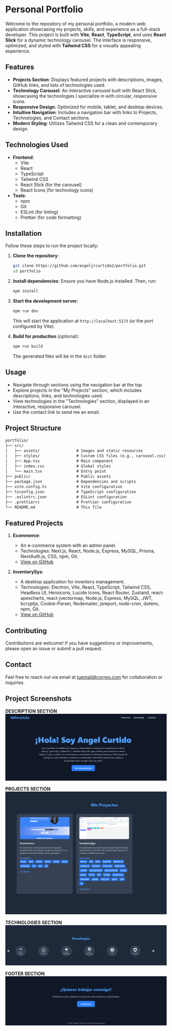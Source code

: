 # Personal Portfolio

Welcome to the repository of my personal portfolio, a modern web application showcasing my projects, skills, and experience as a full-stack developer. This project is built with **Vite**, **React**, **TypeScript**, and uses **React Slick** for a dynamic technology carousel. The interface is responsive, optimized, and styled with **Tailwind CSS** for a visually appealing experience.

## Features

- **Projects Section**: Displays featured projects with descriptions, images, GitHub links, and lists of technologies used.
- **Technology Carousel**: An interactive carousel built with React Slick, showcasing the technologies I specialize in with circular, responsive icons.
- **Responsive Design**: Optimized for mobile, tablet, and desktop devices.
- **Intuitive Navigation**: Includes a navigation bar with links to Projects, Technologies, and Contact sections.
- **Modern Styling**: Utilizes Tailwind CSS for a clean and contemporary design.

## Technologies Used

- **Frontend**:
  - Vite
  - React
  - TypeScript
  - Tailwind CSS
  - React Slick (for the carousel)
  - React Icons (for technology icons)
- **Tools**:
  - npm
  - Git
  - ESLint (for linting)
  - Prettier (for code formatting)

## Installation

Follow these steps to run the project locally:

1. **Clone the repository**:
   ```bash
   git clone https://github.com/angeljrcurtido2/portfolio.git
   cd portfolio
   ```

2. **Install dependencies**:
   Ensure you have Node.js installed. Then, run:
   ```bash
   npm install
   ```

3. **Start the development server**:
   ```bash
   npm run dev
   ```
   This will start the application at `http://localhost:5173` (or the port configured by Vite).

4. **Build for production** (optional):
   ```bash
   npm run build
   ```
   The generated files will be in the `dist` folder.

## Usage

- Navigate through sections using the navigation bar at the top.
- Explore projects in the "My Projects" section, which includes descriptions, links, and technologies used.
- View technologies in the "Technologies" section, displayed in an interactive, responsive carousel.
- Use the contact link to send me an email.

## Project Structure

```
portfolio/
├── src/
│   ├── assets/                # Images and static resources
│   ├── styles/                # Custom CSS files (e.g., carousel.css)
│   ├── App.tsx                # Main component
│   ├── index.css              # Global styles
│   └── main.tsx               # Entry point
├── public/                    # Public assets
├── package.json               # Dependencies and scripts
├── vite.config.ts             # Vite configuration
├── tsconfig.json              # TypeScript configuration
├── .eslintrc.json             # ESLint configuration
├── .prettierrc                # Prettier configuration
└── README.md                  # This file
```

## Featured Projects

1. **Ecommerce**:
   - An e-commerce system with an admin panel.
   - Technologies: Next.js, React, Node.js, Express, MySQL, Prisma, NextAuth.js, CSS, npm, Git.
   - [View on GitHub](https://github.com/angeljrcurtido2/ecommerce)

2. **InventorySys**:
   - A desktop application for inventory management.
   - Technologies: Electron, Vite, React, TypeScript, Tailwind CSS, Headless UI, Heroicons, Lucide Icons, React Router, Zustand, react-apexcharts, react-jvectormap, Node.js, Express, MySQL, JWT, bcryptjs, Cookie-Parser, Nodemailer, jsreport, node-cron, dotenv, npm, Git.
   - [View on GitHub](https://github.com/angeljrcurtido2/Project_Vite_React_TSX)

## Contributing

Contributions are welcome! If you have suggestions or improvements, please open an issue or submit a pull request.

## Contact

Feel free to reach out via email at [tuemail@correo.com](mailto:angeljrcurtido@gmail.com) for collaboration or inquiries.

## Project Screenshots 

**DESCRIPTION SECTION**
![Pantalla principal](src/assets/PANTALLA_PRINCIPAL.PNG)

**PROJECTS SECTION**
![Pantalla proyectos](src/assets/PANTALLA_PROYECTOS.PNG)

**TECHNOLOGIES SECTION**
![Pantalla tecnologías](src/assets/PANTALLA_TECNOLOGIAS.PNG)

**FOOTER SECTION**
![Pantalla final](src/assets/PANTALLA_FOOTER.PNG)
